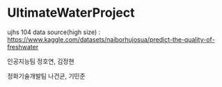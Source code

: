 # UltimateWaterProject
ujhs 104
data source(high size) : https://www.kaggle.com/datasets/naiborhujosua/predict-the-quality-of-freshwater

인공지능팀
정호연, 김정현

정화기술개발팀
나건균, 기민준
